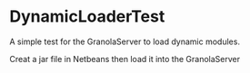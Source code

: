 DynamicLoaderTest
=================

A simple test for the GranolaServer to load dynamic modules.

Creat a jar file in Netbeans then load it into the GranolaServer

